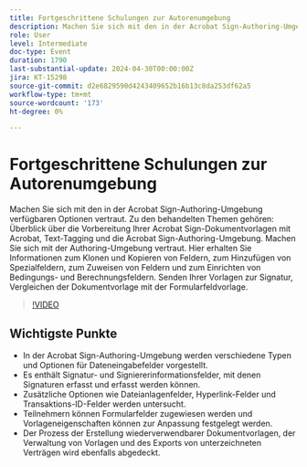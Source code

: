 ```yaml
---
title: Fortgeschrittene Schulungen zur Autorenumgebung
description: Machen Sie sich mit den in der Acrobat Sign-Authoring-Umgebung verfügbaren Optionen vertraut.
role: User
level: Intermediate
doc-type: Event
duration: 1790
last-substantial-update: 2024-04-30T00:00:00Z
jira: KT-15298
source-git-commit: d2e6829590d4243409652b16b13c8da253df62a5
workflow-type: tm+mt
source-wordcount: '173'
ht-degree: 0%

---
```



# Fortgeschrittene Schulungen zur Autorenumgebung

Machen Sie sich mit den in der Acrobat Sign-Authoring-Umgebung verfügbaren Optionen vertraut. Zu den behandelten Themen gehören: Überblick über die Vorbereitung Ihrer Acrobat Sign-Dokumentvorlagen mit Acrobat, Text-Tagging und die Acrobat Sign-Authoring-Umgebung. Machen Sie sich mit der Authoring-Umgebung vertraut. Hier erhalten Sie Informationen zum Klonen und Kopieren von Feldern, zum Hinzufügen von Spezialfeldern, zum Zuweisen von Feldern und zum Einrichten von Bedingungs- und Berechnungsfeldern. Senden Ihrer Vorlagen zur Signatur, Vergleichen der Dokumentvorlage mit der Formularfeldvorlage.

>[!VIDEO](https://video.tv.adobe.com/v/3428189/?learn=on)

## Wichtigste Punkte

* In der Acrobat Sign-Authoring-Umgebung werden verschiedene Typen und Optionen für Dateneingabefelder vorgestellt.
* Es enthält Signatur- und Signiererinformationsfelder, mit denen Signaturen erfasst und erfasst werden können.
* Zusätzliche Optionen wie Dateianlagenfelder, Hyperlink-Felder und Transaktions-ID-Felder werden untersucht.
* Teilnehmern können Formularfelder zugewiesen werden und Vorlageneigenschaften können zur Anpassung festgelegt werden.
* Der Prozess der Erstellung wiederverwendbarer Dokumentvorlagen, der Verwaltung von Vorlagen und des Exports von unterzeichneten Verträgen wird ebenfalls abgedeckt.

